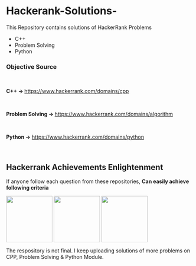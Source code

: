 # Hackerank-Solutions-
This Repository contains solutions of HackerRank Problems
- C++
- Problem Solving
- Python

### Objective Source 
<br>

<b> C++  -> </b> https://www.hackerrank.com/domains/cpp

<br>

<b> Problem Solving -> </b> https://www.hackerrank.com/domains/algorithm

<br>

<b> Python -></b> https://www.hackerrank.com/domains/python


<br>

## Hackerrank Achievements Enlightenment
If anyone follow each question from these repositories, <b> Can easily achieve following criteria</b>

<img align =center src="https://pbs.twimg.com/media/EGUK3Y6X0AIhxKM?format=jpg&name=medium" height=125px> <img align =center src="https://pbs.twimg.com/media/EGULBzJXkAAuQ38?format=jpg&name=medium" height=125px> <img align =center src="https://pbs.twimg.com/media/EPY0YNgX4AEAprb?format=jpg&name=900x900" height=125px>
<!-- <img alt="Strength Diverse" height ="100" src="https://pbs.twimg.com/media/EGULBzJXkAAuQ38?format=jpg&name=medium" > -->


The respository is not final. I keep uploading solutions of more problems on CPP, Problem Solving & Python Module.


